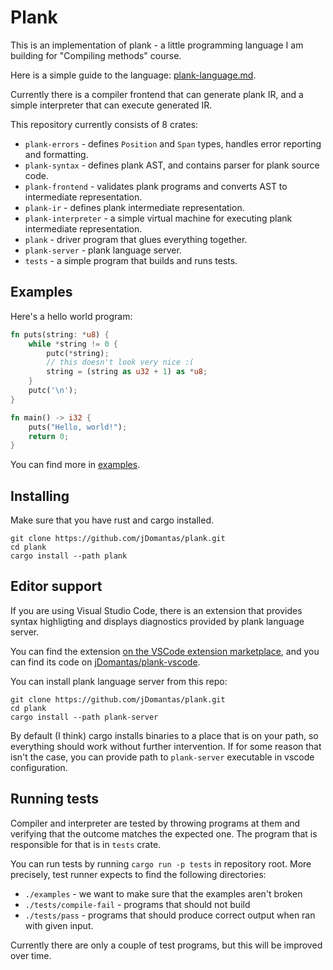 # Plank

This is an implementation of plank - a little programming language I am building for "Compiling methods" course.

Here is a simple guide to the language: [plank-language.md](./plank-language.md).

Currently there is a compiler frontend that can generate plank IR, and a simple interpreter that can execute generated IR.

This repository currently consists of 8 crates:

* `plank-errors` - defines `Position` and `Span` types, handles error reporting and formatting.
* `plank-syntax` - defines plank AST, and contains parser for plank source code.
* `plank-frontend` - validates plank programs and converts AST to intermediate representation.
* `plank-ir` - defines plank intermediate representation.
* `plank-interpreter` - a simple virtual machine for executing plank intermediate representation.
* `plank` - driver program that glues everything together.
* `plank-server` - plank language server.
* `tests` - a simple program that builds and runs tests.

## Examples

Here's a hello world program:

```rust
fn puts(string: *u8) {
    while *string != 0 {
        putc(*string);
        // this doesn't look very nice :(
        string = (string as u32 + 1) as *u8;
    }
    putc('\n');
}

fn main() -> i32 {
    puts("Hello, world!");
    return 0;
}
```

You can find more in [examples](./examples).

## Installing

Make sure that you have rust and cargo installed.

```
git clone https://github.com/jDomantas/plank.git
cd plank
cargo install --path plank
```

## Editor support

If you are using Visual Studio Code, there is an extension that provides syntax highligting and displays diagnostics provided by plank language server.

You can find the extension [on the VSCode extension marketplace](https://marketplace.visualstudio.com/items?itemName=jDomantas.plank), and you can find its code on [jDomantas/plank-vscode](https://github.com/jDomantas/plank-vscode).

You can install plank language server from this repo:

```
git clone https://github.com/jDomantas/plank.git
cd plank
cargo install --path plank-server
```

By default (I think) cargo installs binaries to a place that is on your path, so everything should work without further intervention. If for some reason that isn't the case, you can provide path to `plank-server` executable in vscode configuration.

## Running tests

Compiler and interpreter are tested by throwing programs at them and verifying that the outcome matches the expected one. The program that is responsible for that is in `tests` crate.

You can run tests by running `cargo run -p tests` in repository root. More precisely, test runner expects to find the following directories:

* `./examples` - we want to make sure that the examples aren't broken
* `./tests/compile-fail` - programs that should not build
* `./tests/pass` - programs that should produce correct output when ran with given input.

Currently there are only a couple of test programs, but this will be improved over time.
